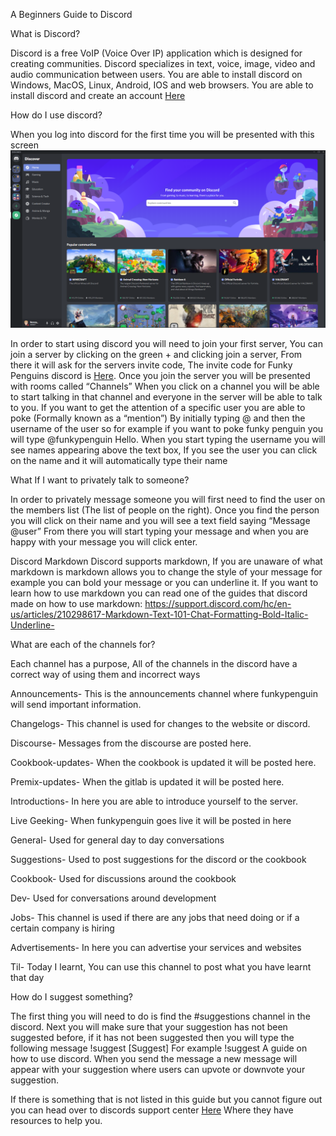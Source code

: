 A Beginners Guide to Discord


What is Discord?

Discord is a free VoIP (Voice Over IP) application which is designed for creating communities. Discord specializes in text, voice, image, video and audio communication between users. You are able to install discord on Windows, MacOS, Linux, Android, IOS and web browsers. You are able to install discord and create an account [Here](https://discordapp.com)


How do I use discord?

When you log into discord for the first time you will be presented with this screen
![Image of Discord](./images/discord.png)


In order to start using discord you will need to join your first server, You can join a server by clicking on the green + and clicking join a server, From there it will ask for the servers invite code, The invite code for Funky Penguins discord is [Here](https://discord.gg/R2NH7kZ). Once you join the server you will be presented with rooms called “Channels” When you click on a channel you will be able to start talking in that channel and everyone in the server will be able to talk to you. If you want to get the attention of a specific user you are able to poke (Formally known as a “mention”) By initially typing @ and then the username of the user so for example if you want to poke funky penguin you will type @funkypenguin Hello. When you start typing the username you will see names appearing above the text box, If you see the user you can click on the name and it will automatically type their name


What If I want to privately talk to someone?

In order to privately message someone you will first need to find the user on the members list (The list of people on the right). Once you find the person you will click on their name and you will see a text field saying “Message @user” From there you will start typing your message and when you are happy with your message you will click enter.

Discord Markdown
Discord supports markdown, If you are unaware of what markdown is markdown allows you to change the style of your message for example you can bold your message or you can underline it. If you want to learn how to use markdown you can read one of the guides that discord made on how to use markdown: https://support.discord.com/hc/en-us/articles/210298617-Markdown-Text-101-Chat-Formatting-Bold-Italic-Underline-

What are each of the channels for?

Each channel has a purpose, All of the channels in the discord have a correct way of using them and incorrect ways

Announcements- This is the announcements channel where funkypenguin will send important information.

Changelogs- This channel is used for changes to the website or discord.

Discourse- Messages from the discourse are posted here.

Cookbook-updates- When the cookbook is updated it will be posted here.

Premix-updates- When the gitlab is updated it will be posted here.

Introductions- In here you are able to introduce yourself to the server.

Live Geeking- When funkypenguin goes live it will be posted in here

General- Used for general day to day conversations

Suggestions- Used to post suggestions for the discord or the cookbook

Cookbook- Used for discussions around the cookbook

Dev- Used for conversations around development

Jobs- This channel is used if there are any jobs that need doing or if a certain company is hiring

Advertisements- In here you can advertise your services and websites

Til- Today I learnt, You can use this channel to post what you have learnt that day



How do I suggest something?

The first thing you will need to do is find the #suggestions channel in the discord. Next you will make sure that your suggestion has not been suggested before, if it has not been suggested then you will type the following message !suggest [Suggest] For example !suggest A guide on how to use discord. When you send the message a new message will appear with your suggestion where users can upvote or downvote your suggestion.



If there is something that is not listed in this guide but you cannot figure out you can head over to discords support center [Here](https://support.discord.com/hc/en-us) Where they have resources to help you.





	
